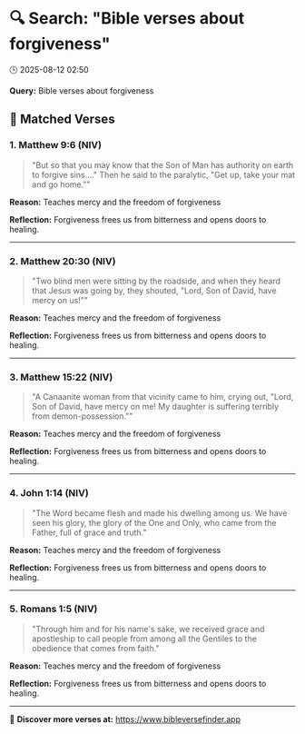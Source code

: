 # 🔍 Search: "Bible verses about forgiveness"
🕒 2025-08-12 02:50

**Query:** Bible verses about forgiveness

## 📖 Matched Verses

### 1. Matthew 9:6 (NIV)
> "But so that you may know that the Son of Man has authority on earth to forgive sins...." Then he said to the paralytic, "Get up, take your mat and go home.""

**Reason:** Teaches mercy and the freedom of forgiveness

**Reflection:** Forgiveness frees us from bitterness and opens doors to healing.

---

### 2. Matthew 20:30 (NIV)
> "Two blind men were sitting by the roadside, and when they heard that Jesus was going by, they shouted, "Lord, Son of David, have mercy on us!""

**Reason:** Teaches mercy and the freedom of forgiveness

**Reflection:** Forgiveness frees us from bitterness and opens doors to healing.

---

### 3. Matthew 15:22 (NIV)
> "A Canaanite woman from that vicinity came to him, crying out, "Lord, Son of David, have mercy on me! My daughter is suffering terribly from demon-possession.""

**Reason:** Teaches mercy and the freedom of forgiveness

**Reflection:** Forgiveness frees us from bitterness and opens doors to healing.

---

### 4. John 1:14 (NIV)
> "The Word became flesh and made his dwelling among us. We have seen his glory, the glory of the One and Only, who came from the Father, full of grace and truth."

**Reason:** Teaches mercy and the freedom of forgiveness

**Reflection:** Forgiveness frees us from bitterness and opens doors to healing.

---

### 5. Romans 1:5 (NIV)
> "Through him and for his name's sake, we received grace and apostleship to call people from among all the Gentiles to the obedience that comes from faith."

**Reason:** Teaches mercy and the freedom of forgiveness

**Reflection:** Forgiveness frees us from bitterness and opens doors to healing.

---

🔗 **Discover more verses at:** https://www.bibleversefinder.app
